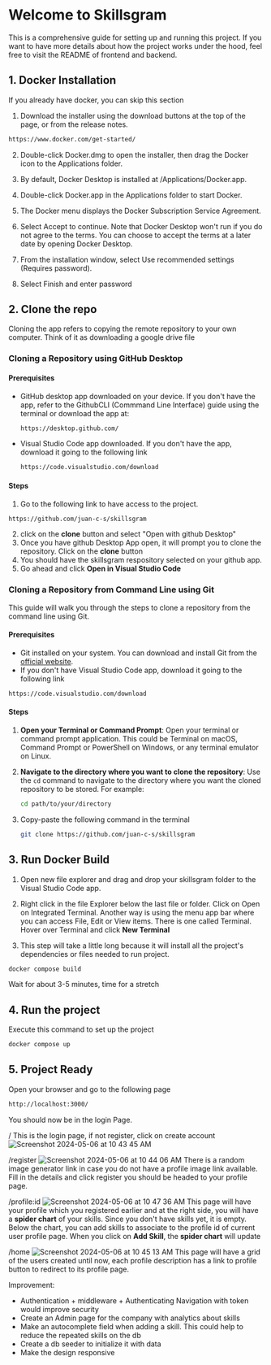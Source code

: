 # Welcome to Skillsgram
This is a comprehensive guide for setting up and running this project. If you want to have more details about how the project works under the hood, feel free to visit the README of frontend and backend.

## 1. Docker Installation
If you already have docker, you can skip this section
1. Download the installer using the download buttons at the top of the page, or from the release notes.
```sh
https://www.docker.com/get-started/
```
2. Double-click Docker.dmg to open the installer, then drag the Docker icon to the Applications folder. 
3. By default, Docker Desktop is installed at /Applications/Docker.app.

4. Double-click Docker.app in the Applications folder to start Docker.

5. The Docker menu displays the Docker Subscription Service Agreement.

6. Select Accept to continue. Note that Docker Desktop won't run if you do not agree to the terms. You can choose to accept the terms at a later date by opening Docker Desktop.
7. From the installation window, select Use recommended settings (Requires password).
8. Select Finish and enter password

## 2. Clone the repo

Cloning the app refers to copying the remote repository to your own computer. Think of it as downloading a google drive file

### Cloning a Repository using GitHub Desktop

#### Prerequisites
- GitHub desktop app downloaded on your device. If you don't have the app, refer to the GithubCLI (Commmand Line Interface) guide using the terminal or download the app at:
    ```bash
    https://desktop.github.com/
    ```
- Visual Studio Code app downloaded. If you don't have the app, download it going to the following link
    ```sh
    https://code.visualstudio.com/download
    ```

#### Steps
1. Go to the following link to have access to the project. 
```bash
https://github.com/juan-c-s/skillsgram
```
2. click on the **clone** button and select "Open with github Desktop"
3. Once you have github Desktop App open, it will prompt you to clone the repository. Click on the **clone** button
4. You should have the skillsgram respository selected on your github app.
5. Go ahead and click **Open in Visual Studio Code**


### Cloning a Repository from Command Line using Git
This guide will walk you through the steps to clone a repository from the command line using Git.

#### Prerequisites

- Git installed on your system. You can download and install Git from the [official website](https://git-scm.com/).
- If you don't have Visual Studio Code app, download it going to the following link
```sh
https://code.visualstudio.com/download
```
#### Steps

1. **Open your Terminal or Command Prompt**: Open your terminal or command prompt application. This could be Terminal on macOS, Command Prompt or PowerShell on Windows, or any terminal emulator on Linux.

2. **Navigate to the directory where you want to clone the repository**: Use the `cd` command to navigate to the directory where you want the cloned repository to be stored. For example:
   ```bash
   cd path/to/your/directory
   ```
3. Copy-paste the following command in the terminal
    ```bash
    git clone https://github.com/juan-c-s/skillsgram
    ```

## 3. Run Docker Build
1. Open new file explorer and drag and drop your skillsgram folder to the Visual Studio Code app.
2. Right click in the file Explorer below the last file or folder. Click on Open on Integrated Terminal. Another way is using the menu app bar where you can access File, Edit or View items. There is one called Terminal. Hover over Terminal and click **New Terminal**

3. This step will take a little long because it will install all the project's dependencies or files needed to run project.
```bash
docker compose build
```
Wait for about 3-5 minutes, time for a stretch

## 4. Run the project
Execute this command to set up the project
```bash
docker compose up
```

## 5. Project Ready
Open your browser and go to the following page
```bash
http://localhost:3000/
```
You should now be in the login Page.


/
This is the login page, if not register, click on create account
![Screenshot 2024-05-06 at 10 43 45 AM](https://github.com/juan-c-s/skillsgram/assets/63207344/44250221-aecd-4f3d-9e11-1bc6bc64b7c4)

/register
![Screenshot 2024-05-06 at 10 44 06 AM](https://github.com/juan-c-s/skillsgram/assets/63207344/68bbdbb1-316a-4041-800f-033396bcac10)
There is a random image generator link in case you do not have a profile image link available. Fill in the details and click register you should be headed to your profile page.


/profile:id
![Screenshot 2024-05-06 at 10 47 36 AM](https://github.com/juan-c-s/skillsgram/assets/63207344/b8d69b62-3e8b-4a18-b1b2-399bd8513136)
This page will have your profile which you registered earlier and at the right side, you will have a **spider chart** of your skills. Since you don't have skills yet, it is empty. Below the chart, you can add skills to associate to the profile id of current user profile page. When you click on **Add Skill**, the **spider chart** will update

/home
![Screenshot 2024-05-06 at 10 45 13 AM](https://github.com/juan-c-s/skillsgram/assets/63207344/a3e93384-5ba3-4561-a4a0-f3dbc139542d)
This page will have a grid of the users created until now, each profile description has a link to profile button to redirect to its profile page. 


Improvement:
- Authentication + middleware + Authenticating Navigation with token would improve security
- Create an Admin page for the company with analytics about skills
- Make an autocomplete field when adding a skill. This could help to reduce the repeated skills on the db
- Create a db seeder to initialize it with data
- Make the design responsive

